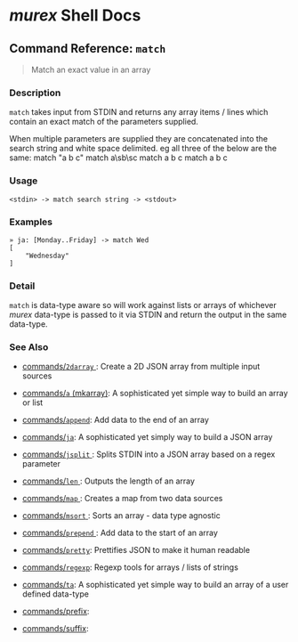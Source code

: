 # _murex_ Shell Docs

## Command Reference: `match`

> Match an exact value in an array

### Description

`match` takes input from STDIN and returns any array items / lines which
contain an exact match of the parameters supplied.

When multiple parameters are supplied they are concatenated into the search
string and white space delimited. eg all three of the below are the same:
    match "a b c"
    match a\sb\sc
    match a b c
    match a    b    c

### Usage

    <stdin> -> match search string -> <stdout>

### Examples

    » ja: [Monday..Friday] -> match Wed
    [
        "Wednesday"
    ]

### Detail

`match` is data-type aware so will work against lists or arrays of whichever
_murex_ data-type is passed to it via STDIN and return the output in the
same data-type.

### See Also

* [commands/`2darray` ](../commands/2darray.md):
  Create a 2D JSON array from multiple input sources
* [commands/`a` (mkarray)](../commands/a.md):
  A sophisticated yet simple way to build an array or list
* [commands/`append`](../commands/append.md):
  Add data to the end of an array
* [commands/`ja`](../commands/ja.md):
  A sophisticated yet simply way to build a JSON array
* [commands/`jsplit` ](../commands/jsplit.md):
  Splits STDIN into a JSON array based on a regex parameter
* [commands/`len` ](../commands/len.md):
  Outputs the length of an array
* [commands/`map` ](../commands/map.md):
  Creates a map from two data sources
* [commands/`msort` ](../commands/msort.md):
  Sorts an array - data type agnostic
* [commands/`prepend` ](../commands/prepend.md):
  Add data to the start of an array
* [commands/`pretty`](../commands/pretty.md):
  Prettifies JSON to make it human readable
* [commands/`regexp`](../commands/regexp.md):
  Regexp tools for arrays / lists of strings
* [commands/`ta`](../commands/ta.md):
  A sophisticated yet simple way to build an array of a user defined data-type
* [commands/prefix](../commands/prefix.md):
  
* [commands/suffix](../commands/suffix.md):
  